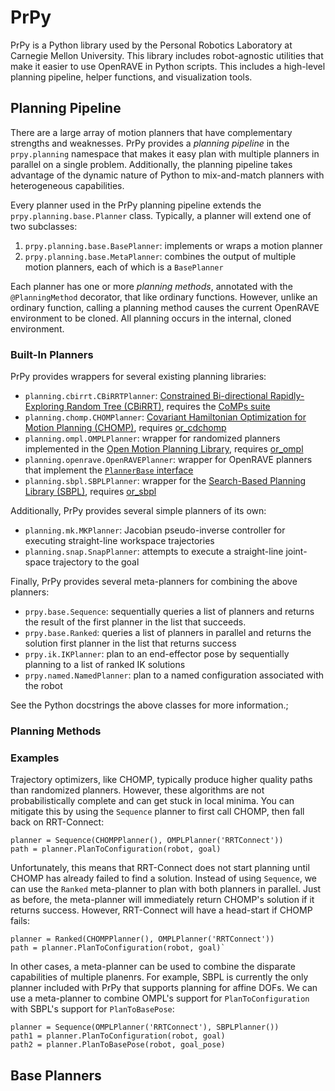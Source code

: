 # PrPy
PrPy is a Python library used by the Personal Robotics Laboratory at Carnegie
Mellon University. This library includes robot-agnostic utilities that make
it easier to use OpenRAVE in Python scripts. This includes a high-level
planning pipeline, helper functions, and visualization tools.


## Planning Pipeline
There are a large array of motion planners that have complementary strengths
and weaknesses. PrPy provides a *planning pipeline* in the `prpy.planning`
namespace that makes it easy plan with multiple planners in parallel on a
single problem. Additionally, the planning pipeline takes advantage of the
dynamic nature of Python to mix-and-match planners with heterogeneous
capabilities.

Every planner used in the PrPy planning pipeline extends the
`prpy.planning.base.Planner` class. Typically, a planner will extend one of
two subclasses:

1. `prpy.planning.base.BasePlanner`: implements or wraps a motion planner
2. `prpy.planning.base.MetaPlanner`: combines the output of multiple motion
   planners, each of which is a `BasePlanner`

Each planner has one or more *planning methods*, annotated with the
`@PlanningMethod` decorator, that like ordinary functions. However, unlike an
ordinary function, calling a planning method causes the current OpenRAVE
environment to be cloned. All planning occurs in the internal, cloned
environment.


### Built-In Planners
PrPy provides wrappers for several existing planning libraries:

- `planning.cbirrt.CBiRRTPlanner`: [Constrained Bi-directional
   Rapidly-Exploring Random Tree (CBiRRT)](http://www.ri.cmu.edu/publication_view.html?pub_id=6309), requires the [CoMPs suite](https://github.com/personalrobotics/comps)
- `planning.chomp.CHOMPlanner`: [Covariant Hamiltonian Optimization for Motion Planning (CHOMP)](https://www.ri.cmu.edu/publication_view.html?pub_id=7421), requires [or_cdchomp](https://github.com/personalrobotics/or_cdchomp.git)
- `planning.ompl.OMPLPlanner`: wrapper for randomized planners implemented in the [Open Motion Planning Library](http://ompl.kavrakilab.org), requires [or_ompl](https://github.com/personalrobotics/or_ompl)
- `planning.openrave.OpenRAVEPlanner`: wrapper for OpenRAVE planners that implement the [`PlannerBase` interface](http://openrave.org/docs/latest_stable/coreapihtml/arch_planner.html)
- `planning.sbpl.SBPLPlanner`: wrapper for the [Search-Based Planning Library (SBPL)](https://github.com/sbpl/sbpl), requires [or_sbpl](https://github.com/personalrobotics/or_sbpl)

Additionally, PrPy provides several simple planners of its own:

- `planning.mk.MKPlanner`: Jacobian pseudo-inverse controller for executing straight-line workspace trajectories
- `planning.snap.SnapPlanner`: attempts to execute a straight-line joint-space trajectory to the goal

Finally, PrPy provides several meta-planners for combining the above
planners:

- `prpy.base.Sequence`: sequentially queries a list of planners and returns the
  result of the first planner in the list that succeeds.
- `prpy.base.Ranked`: queries a list of planners in parallel and returns the
  solution first planner in the list that returns success
- `prpy.ik.IKPlanner`: plan to an end-effector pose by sequentially planning to
  a list of ranked IK solutions
- `prpy.named.NamedPlanner`: plan to a named configuration associated with the robot

See the Python docstrings the above classes for more information.;


### Planning Methods

### Examples
Trajectory optimizers, like CHOMP, typically produce higher quality paths than
randomized planners. However, these algorithms are not probabilistically
complete and can get stuck in local minima. You can mitigate this by using the
`Sequence` planner to first call CHOMP, then fall back on RRT-Connect:

    planner = Sequence(CHOMPPlanner(), OMPLPlanner('RRTConnect'))
    path = planner.PlanToConfiguration(robot, goal)

Unfortunately, this means that RRT-Connect does not start planning until CHOMP
has already failed to find a solution. Instead of using `Sequence`, we can use
the `Ranked` meta-planner to plan with both planners in parallel. Just as
before, the meta-planner will immediately return CHOMP's solution if it returns
success. However, RRT-Connect will have a head-start if CHOMP fails:

    planner = Ranked(CHOMPPlanner(), OMPLPlanner('RRTConnect'))
    path = planner.PlanToConfiguration(robot, goal)`

In other cases, a meta-planner can be used to combine the disparate
capabilities of multiple planenrs. For example, SBPL is currently the only
planner included with PrPy that supports planning for affine DOFs. We can use a
meta-planner to combine OMPL's support for `PlanToConfiguration` with SBPL's
support for `PlanToBasePose`:

    planner = Sequence(OMPLPlanner('RRTConnect'), SBPLPlanner())
    path1 = planner.PlanToConfiguration(robot, goal)
    path2 = planner.PlanToBasePose(robot, goal_pose)

## Base Planners
